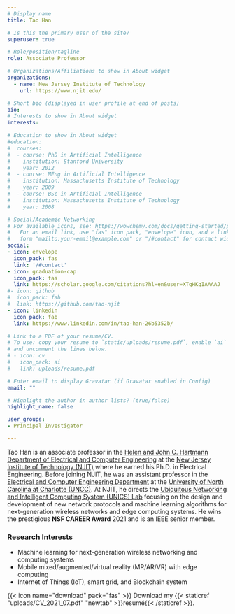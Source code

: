 ```yaml
---
# Display name
title: Tao Han

# Is this the primary user of the site?
superuser: true

# Role/position/tagline
role: Associate Professor

# Organizations/Affiliations to show in About widget
organizations:
  - name: New Jersey Institute of Technology
    url: https://www.njit.edu/

# Short bio (displayed in user profile at end of posts)
bio: 
# Interests to show in About widget
interests:

# Education to show in About widget
#education:
#  courses:
#  - course: PhD in Artificial Intelligence
#    institution: Stanford University
#    year: 2012
#  - course: MEng in Artificial Intelligence
#    institution: Massachusetts Institute of Technology
#    year: 2009
#  - course: BSc in Artificial Intelligence
#    institution: Massachusetts Institute of Technology
#    year: 2008

# Social/Academic Networking
# For available icons, see: https://wowchemy.com/docs/getting-started/page-builder/#icons
#   For an email link, use "fas" icon pack, "envelope" icon, and a link in the
#   form "mailto:your-email@example.com" or "/#contact" for contact widget.
social:
- icon: envelope
  icon_pack: fas
  link: '/#contact'
- icon: graduation-cap
  icon_pack: fas
  link: https://scholar.google.com/citations?hl=en&user=XTqHKqIAAAAJ
#- icon: github
#  icon_pack: fab
#  link: https://github.com/tao-njit
- icon: linkedin
  icon_pack: fab
  link: https://www.linkedin.com/in/tao-han-26b5352b/

# Link to a PDF of your resume/CV.
# To use: copy your resume to `static/uploads/resume.pdf`, enable `ai` icons in `params.toml`, 
# and uncomment the lines below.
# - icon: cv
#   icon_pack: ai
#   link: uploads/resume.pdf

# Enter email to display Gravatar (if Gravatar enabled in Config)
email: ""

# Highlight the author in author lists? (true/false)
highlight_name: false

user_groups:
- Principal Investigator

---
```


Tao Han is an associate professor in the [Helen and John C. Hartmann Department of Electrical and Computer Engineering](https://ece.njit.edu/) at the [New Jersey Institute of Technology (NJIT)](https://www.njit.edu/) where he earned his Ph.D. in Electrical Engineering. Before joining NJIT, he was an assistant professor in the [Electrical and Computer Engineering Department](https://ece.uncc.edu/) at the [University of North Carolina at Charlotte (UNCC)](https://www.uncc.edu/). At NJIT, he directs the [Ubiquitous Networking and Intelligent Computing System (UNICS) Lab](project) focusing on the design and development of new network protocols and machine learning algorithms for next-generation wireless networks and edge computing systems. He wins the prestigious **NSF CAREER Award** 2021 and is an IEEE senior member. 

### Research Interests

* Machine learning for next-generation wireless networking and computing systems
* Mobile mixed/augmented/virtual reality (MR/AR/VR) with edge computing
* Internet of Things (IoT), smart grid, and Blockchain system

{{< icon name="download" pack="fas" >}} Download my {{< staticref "uploads/CV_2021_07.pdf" "newtab" >}}resumé{{< /staticref >}}.